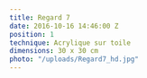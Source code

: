 ```yaml
---
title: Regard 7
date: 2016-10-16 14:46:00 Z
position: 1
technique: Acrylique sur toile
dimensions: 30 x 30 cm
photo: "/uploads/Regard7_hd.jpg"
---
```


